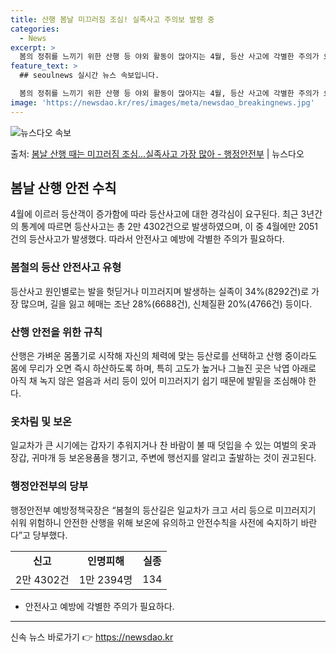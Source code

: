```yaml
---
title: 산행 봄날 미끄러짐 조심! 실족사고 주의보 발령 중
categories:
  - News
excerpt: >
  봄의 정취를 느끼기 위한 산행 등 야외 활동이 많아지는 4월, 등산 사고에 각별한 주의가 요구된다. 행정안전…
feature_text: >
  ## seoulnews 실시간 뉴스 속보입니다.

  봄의 정취를 느끼기 위한 산행 등 야외 활동이 많아지는 4월, 등산 사고에 각별한 주의가 요구된다. 행정안전…
image: 'https://newsdao.kr/res/images/meta/newsdao_breakingnews.jpg'
---
```


![뉴스다오 속보](https://newsdao.kr/res/images/meta/newsdao_breakingnews.jpg)

<p>출처: <a href="https://newsdao.kr/3510" rel="dofollow">봄날 산행 때는 미끄러짐 조심…실족사고 가장 많아 - 행정안전부</a> | 뉴스다오</p>

<h2 data-ke-size="size26">봄날 산행 안전 수칙</h2>
<p data-ke-size="size16">4월에 이르러 등산객이 증가함에 따라 등산사고에 대한 경각심이 요구된다. 최근 3년간의 통계에 따르면 등산사고는 총 2만 4302건으로 발생하였으며, 이 중 4월에만 2051건의 등산사고가 발생했다. 따라서 안전사고 예방에 각별한 주의가 필요하다.</p>

<h3>봄철의 등산 안전사고 유형</h3>
<p data-ke-size="size16">등산사고 원인별로는 발을 헛딛거나 미끄러지며 발생하는 실족이 34%(8292건)로 가장 많으며, 길을 잃고 헤매는 조난 28%(6688건), 신체질환 20%(4766건) 등이다.</p>

<h3>산행 안전을 위한 규칙</h3>
<p data-ke-size="size16">산행은 가벼운 몸풀기로 시작해 자신의 체력에 맞는 등산로를 선택하고 산행 중이라도 몸에 무리가 오면 즉시 하산하도록 하며, 특히 고도가 높거나 그늘진 곳은 낙엽 아래로 아직 채 녹지 않은 얼음과 서리 등이 있어 미끄러지기 쉽기 때문에 발밑을 조심해야 한다.</p>

<h3>옷차림 및 보온</h3>
<p data-ke-size="size16">일교차가 큰 시기에는 갑자기 추워지거나 찬 바람이 불 때 덧입을 수 있는 여벌의 옷과 장갑, 귀마개 등 보온용품을 챙기고, 주변에 행선지를 알리고 출발하는 것이 권고된다.</p>

<h3>행정안전부의 당부</h3>
<p data-ke-size="size16">행정안전부 예방정책국장은 “봄철의 등산길은 일교차가 크고 서리 등으로 미끄러지기 쉬워 위험하니 안전한 산행을 위해 보온에 유의하고 안전수칙을 사전에 숙지하기 바란다”고 당부했다.</p>

<table>
	<tr>
		<td style="text-align: center; height: 17px;"><b>신고</b></td>
		<td style="text-align: center; height: 17px;"><b>인명피해</b></td>
		<td style="text-align: center; height: 17px;"><b>실종</b></td>
	</tr>
	<tr>
		<td style="text-align: center; height: 17px;">2만 4302건</td>
		<td style="text-align: center; height: 17px;">1만 2394명</td>
		<td style="text-align: center; height: 17px;">134</td>
	</tr>
</table>
<ul>
	<li>안전사고 예방에 각별한 주의가 필요하다.</li>
</ul>
<hr> 

신속 뉴스 바로가기 👉 <a href="https://newsdao.kr" rel="dofollow">https://newsdao.kr</a>


